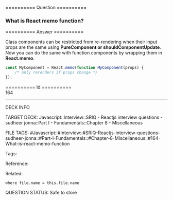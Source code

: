 ========== Question ==========  

### What is React memo function?  

========== Answer ==========  

Class components can be restricted from re-rendering when their input props are
the same using **PureComponent or shouldComponentUpdate**. Now you can do the
same with function components by wrapping them in **React.memo**.

```jsx
const MyComponent = React.memo(function MyComponent(props) {
    /* only rerenders if props change */
});
```

========== Id ==========  
164

---

DECK INFO

TARGET DECK: Javascript::Interview::SRIQ - Reactjs interview questions - sudheer jonna::Part I - Fundamentals::Chapter 8 - Miscellaneous

FILE TAGS: #Javascript::#Interview::#SRIQ-Reactjs-interview-questions-sudheer-jonna::#Part-I-Fundamentals::#Chapter-8-Miscellaneous::#164-What-is-react-memo-function

Tags:

Reference:

Related:

```dataview
where file.name = this.file.name
```
QUESTION STATUS: Safe to store
